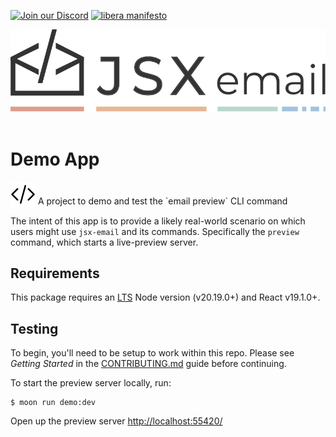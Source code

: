 [![Join our Discord](https://img.shields.io/badge/join_our-Discord-5a64ea)](https://discord.gg/FywZN57mTg)
[![libera manifesto](https://img.shields.io/badge/libera-manifesto-lightgrey.svg)](https://liberamanifesto.com)

<div align="center">
	<img src="https://raw.githubusercontent.com/shellscape/jsx-email/main/assets/npm-header.svg" alt="JSX email"><br/><br/>
</div>

# Demo App

<div>
  <img src="https://raw.githubusercontent.com/shellscape/jsx-email/main/assets/brackets.svg" alt="JSX email" valign="sub">
  A project to demo and test the `email preview` CLI command
  <br/>
<div>

The intent of this app is to provide a likely real-world scenario on which users might use `jsx-email` and its commands. Specifically the `preview` command, which starts a live-preview server.

## Requirements

This package requires an [LTS](https://github.com/nodejs/Release) Node version (v20.19.0+) and React v19.1.0+.

## Testing

To begin, you'll need to be setup to work within this repo. Please see _Getting Started_ in the [CONTRIBUTING.md](../../CONTRIBUTING.md) guide before continuing.

To start the preview server locally, run:

```console
$ moon run demo:dev
```

Open up the preview server [http://localhost:55420/](http://localhost:55420/)
